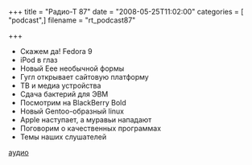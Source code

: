 +++
title = "Радио-Т 87"
date = "2008-05-25T11:02:00"
categories = [ "podcast",]
filename = "rt_podcast87"

+++

- Скажем да! Fedora 9
- iPod в глаз
- Новый Eee необычной формы
- Гугл открывает сайтовую платформу
- ТВ и медиа устройства
- Сдача бактерий для ЭВМ
- Посмотрим на BlackBerry Bold
- Новый Gentoo-образный linux
- Apple наступает, а муравьи нападают
- Поговорим о качественных программах
- Темы наших слушателей

[аудио](http://cdn.radio-t.com/rt_podcast87.mp3)
<audio src="http://cdn.radio-t.com/rt_podcast87.mp3" preload="none"></audio>
